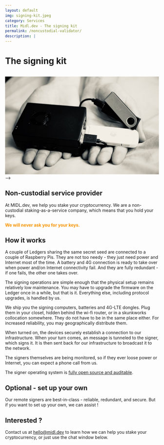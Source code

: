 ```yaml
---
layout: default
img: signing-kit.jpeg
category: Services
title: Midl.dev - The signing kit
permalink: /noncustodial-validator/
description: |
---
```

# The signing kit

<div style="padding-top:15px;"><img src="/img/services/signing-kit_bw.jpeg"/></div>-->

## Non-custodial service provider

At MIDL.dev, we help you stake your cryptocurrency. We are a non-custodial staking-as-a-service company, which means that you hold your keys.  
  
<span style="color:#fb9300"><b>We will never ask you for your keys.</b></span>

## How it works

A couple of Ledgers sharing the same secret seed are connected to a couple of Raspberry Pis. They are not too needy - they just need power and Internet most of the time. A battery and 4G connection is ready to take over when power and/on Internet connectivity fail. And they are fully redundant - if one fails, the other one takes over.

The signing operations are simple enough that the physical setup remains relatively low maintenance. You may have to upgrade the firmware on the Ledger once in a while, but that is it. Everything else, including protocol upgrades, is handled by us.

We ship you the signing computers, batteries and 4G-LTE dongles. Plug them in your closet, hidden behind the wi-fi router, or in a skunkworks collocation somewhere. They do not have to be in the same place either. For increased reliability, you may geographically distribute them.

When turned on, the devices securely establish a connection to our infrastructure. When your turn comes, an message is tunneled to the signer, which signs it. It is then sent back for our infrastructure to broadcast it to the network.

The signers themselves are being monitored, so if they ever loose power or Internet, you can expect a phone call from us.

The signer operating system is [fully open source and auditable](https://github.com/hodl-dot-farm/tezos-remote-signer-os).

## Optional - set up your own

Our remote signers are best-in-class - reliable, redundant, and secure. But if you want to set up your own, we can assist !

## Interested ?

Contact us at [hello@midl.dev](mailto:hello@midl.dev) to learn how we can help you stake your cryptocurrency, or just use the chat window below.
